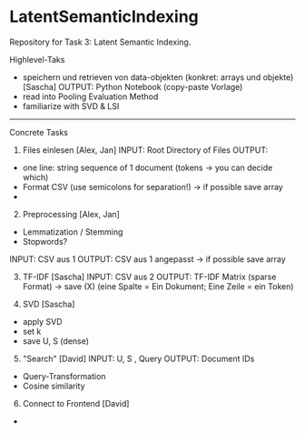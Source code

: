 # LatentSemanticIndexing
Repository for Task 3: Latent Semantic Indexing.




Highlevel-Taks
- speichern und retrieven von data-objekten (konkret: arrays und objekte) [Sascha] OUTPUT: Python Notebook (copy-paste Vorlage)
- read into Pooling Evaluation Method 
- familiarize with SVD & LSI


---------------------------------------------------------------------------------
Concrete Tasks

1) Files einlesen [Alex, Jan]
INPUT: Root Directory of Files
OUTPUT:

- one line: string sequence of 1 document (tokens -> you can decide which) 
- Format CSV (use semicolons for separation!) -> if possible save array
- 


2) Preprocessing [Alex, Jan]
- Lemmatization / Stemming 
- Stopwords?

INPUT: CSV aus 1
OUTPUT: CSV aus 1 angepasst -> if possible save array


3) TF-IDF [Sascha]
INPUT: CSV aus 2
OUTPUT: TF-IDF Matrix (sparse Format) -> save (X)
(eine Spalte = Ein Dokument; Eine Zeile = ein Token) 


4) SVD [Sascha]
- apply SVD
- set k
- save U, S (dense)


5) "Search" [David]
INPUT: U, S , Query
OUTPUT: Document IDs
- Query-Transformation
- Cosine similarity


6) Connect to Frontend [David]
- 
